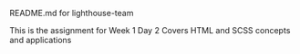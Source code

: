 README.md for lighthouse-team

This is the assignment for Week 1 Day 2
Covers HTML and SCSS concepts and applications
